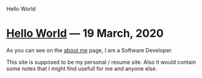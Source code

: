 ﻿Hello World

# [Hello World](#) &mdash; 19 March, 2020

As you can see on the [about me](../aboutme) page, I am a Software Developer.

This site is supposed to be my personal / resume site. Also it would contain some notes that I might find usefull for me
and anyone else.